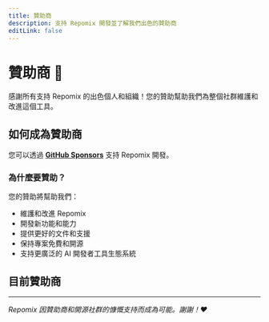 ```yaml
---
title: 贊助商
description: 支持 Repomix 開發並了解我們出色的贊助商
editLink: false
---
```


# 贊助商 💖

感謝所有支持 Repomix 的出色個人和組織！您的贊助幫助我們為整個社群維護和改進這個工具。

## 如何成為贊助商

您可以透過 **[GitHub Sponsors](https://github.com/sponsors/yamadashy)** 支持 Repomix 開發。

### 為什麼要贊助？

您的贊助將幫助我們：
- 維護和改進 Repomix
- 開發新功能和能力
- 提供更好的文件和支援
- 保持專案免費和開源
- 支持更廣泛的 AI 開發者工具生態系統

## 目前贊助商

<!--@include: ../../shared/sponsors-section.md-->

---

*Repomix 因贊助商和開源社群的慷慨支持而成為可能。謝謝！❤️*